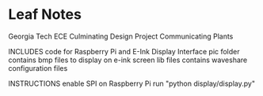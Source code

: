# Leaf Notes
Georgia Tech ECE Culminating Design Project
Communicating Plants

INCLUDES
code for Raspberry Pi and E-Ink Display Interface
  pic folder contains bmp files to display on e-ink screen
  lib files contains waveshare configuration files


INSTRUCTIONS
enable SPI on Raspberry Pi
run "python display/display.py"
